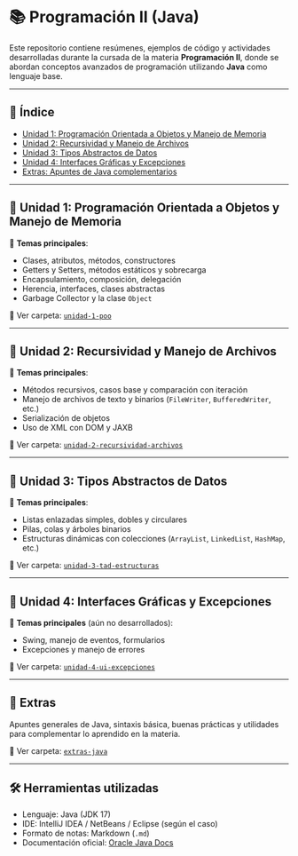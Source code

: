 # 📚 Programación II (Java)

Este repositorio contiene resúmenes, ejemplos de código y actividades desarrolladas durante la cursada de la materia **Programación II**, donde se abordan conceptos avanzados de programación utilizando **Java** como lenguaje base.

---

## 🧭 Índice

- [Unidad 1: Programación Orientada a Objetos y Manejo de Memoria](#-unidad-1-programación-orientada-a-objetos-y-manejo-de-memoria)
- [Unidad 2: Recursividad y Manejo de Archivos](#-unidad-2-recursividad-y-manejo-de-archivos)
- [Unidad 3: Tipos Abstractos de Datos](#-unidad-3-tipos-abstractos-de-datos)
- [Unidad 4: Interfaces Gráficas y Excepciones](#-unidad-4-interfaces-gráficas-y-excepciones)
- [Extras: Apuntes de Java complementarios](#-extras)

---

## 🧩 Unidad 1: Programación Orientada a Objetos y Manejo de Memoria

📌 **Temas principales**:

- Clases, atributos, métodos, constructores
- Getters y Setters, métodos estáticos y sobrecarga
- Encapsulamiento, composición, delegación
- Herencia, interfaces, clases abstractas
- Garbage Collector y la clase `Object`

📂 Ver carpeta: [`unidad-1-poo`](./unidad-1-poo)

---

## 🔁 Unidad 2: Recursividad y Manejo de Archivos

📌 **Temas principales**:

- Métodos recursivos, casos base y comparación con iteración
- Manejo de archivos de texto y binarios (`FileWriter`, `BufferedWriter`, etc.)
- Serialización de objetos
- Uso de XML con DOM y JAXB

📂 Ver carpeta: [`unidad-2-recursividad-archivos`](./unidad-2-recursividad-archivos)

---

## 🧱 Unidad 3: Tipos Abstractos de Datos

📌 **Temas principales**:

- Listas enlazadas simples, dobles y circulares
- Pilas, colas y árboles binarios
- Estructuras dinámicas con colecciones (`ArrayList`, `LinkedList`, `HashMap`, etc.)

📂 Ver carpeta: [`unidad-3-tad-estructuras`](./unidad-3-tad-estructuras)

---

## 🎨 Unidad 4: Interfaces Gráficas y Excepciones

📌 **Temas principales** (aún no desarrollados):

- Swing, manejo de eventos, formularios
- Excepciones y manejo de errores

📂 Ver carpeta: [`unidad-4-ui-excepciones`](./unidad-4-ui-excepciones)

---

## 📌 Extras

Apuntes generales de Java, sintaxis básica, buenas prácticas y utilidades para complementar lo aprendido en la materia.

📂 Ver carpeta: [`extras-java`](./extras-java)

---

## 🛠️ Herramientas utilizadas

- Lenguaje: Java (JDK 17)
- IDE: IntelliJ IDEA / NetBeans / Eclipse (según el caso)
- Formato de notas: Markdown (`.md`)
- Documentación oficial: [Oracle Java Docs](https://docs.oracle.com/en/java/)
